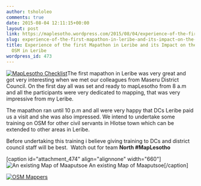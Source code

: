 ```yaml
---
author: tshololeo
comments: true
date: 2015-08-04 12:11:15+00:00
layout: post
link: https://maplesotho.wordpress.com/2015/08/04/experience-of-the-first-mapathon-in-leribe-and-its-impact-on-the-future-of-osm-in-leribe/
slug: experience-of-the-first-mapathon-in-leribe-and-its-impact-on-the-future-of-osm-in-leribe
title: Experience of the first Mapathon in Leribe and its Impact on the future of
  OSM in Leribe
wordpress_id: 473
---
```


[![MapLesotho Checklist](https://maplesotho.files.wordpress.com/2015/08/image_471299104.jpg?w=232)](https://maplesotho.files.wordpress.com/2015/08/image_471299104.jpg)The first mapathon in Leribe was very great and got very interesting when we met our colleagues from Maseru District Council. On the first day all was set and ready to mapLesotho from 8 a.m and all the participants were very dedicated to mapping, that was very impressive from my Leribe.

The mapathon ran until 10 p.m and all were very happy that DCs Leribe paid us a visit and she was also impressed. We intend to undertake some training on OSM for other civil servants in Hlotse town which can be extended to other areas in Leribe.

Before undertaking this training i believe giving training to DCs and district council staff will be best.  Watch out for team **North #MapLesotho**

[caption id="attachment_474" align="alignnone" width="660"]![An existing Map of Maaputsoe](https://maplesotho.files.wordpress.com/2015/08/maaputsoe.jpg?w=660) An existing Map of Maaputsoe[/caption]

[![OSM Mappers](https://maplesotho.files.wordpress.com/2015/08/image_431424288.jpg?w=660)](https://maplesotho.files.wordpress.com/2015/08/image_431424288.jpg)
